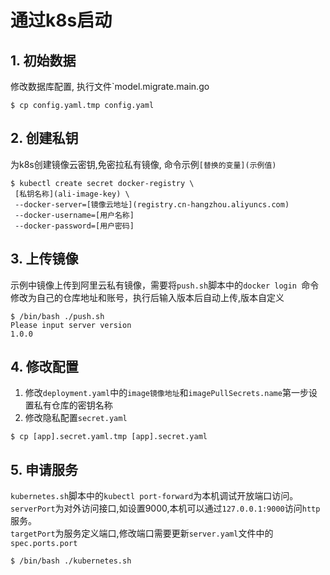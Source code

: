 # 通过k8s启动

## 1. 初始数据
修改数据库配置, 执行文件`model.migrate.main.go
```shell
$ cp config.yaml.tmp config.yaml
```

## 2. 创建私钥
为k8s创建镜像云密钥,免密拉私有镜像, 命令示例`[替换的变量](示例值)`
```shell
$ kubectl create secret docker-registry \
 [私钥名称](ali-image-key) \
 --docker-server=[镜像云地址](registry.cn-hangzhou.aliyuncs.com) 
 --docker-username=[用户名称] 
 --docker-password=[用户密码]
```

## 3. 上传镜像
示例中镜像上传到阿里云私有镜像，需要将`push.sh`脚本中的`docker login `命令修改为自己的仓库地址和账号，执行后输入版本后自动上传,版本自定义
```shell
$ /bin/bash ./push.sh
Please input server version
1.0.0
```

## 4. 修改配置
1. 修改`deployment.yaml`中的`image镜像地址`和`imagePullSecrets.name`第一步设置私有仓库的密钥名称
2. 修改隐私配置`secret.yaml`
```shell
$ cp [app].secret.yaml.tmp [app].secret.yaml
```

## 5. 申请服务
`kubernetes.sh`脚本中的`kubectl port-forward`为本机调试开放端口访问。  
`serverPort`为对外访问接口,如设置9000,本机可以通过`127.0.0.1:9000`访问`http`服务。  
`targetPort`为服务定义端口,修改端口需要更新`server.yaml`文件中的`spec.ports.port`
```shell
$ /bin/bash ./kubernetes.sh
```